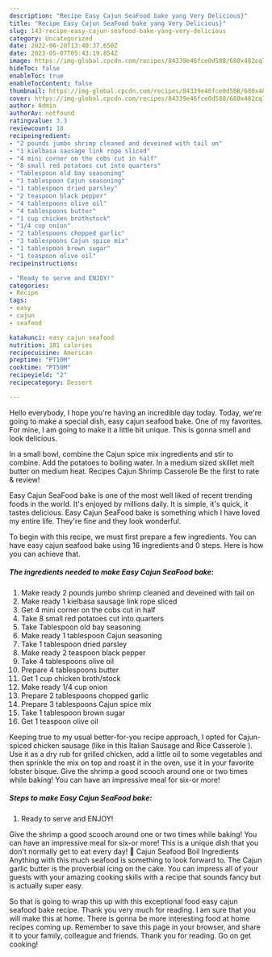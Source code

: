 ```yaml
---
description: "Recipe Easy Cajun SeaFood bake yang Very Delicious}"
title: "Recipe Easy Cajun SeaFood bake yang Very Delicious}"
slug: 143-recipe-easy-cajun-seafood-bake-yang-very-delicious
category: Uncategorized
date: 2022-06-20T13:40:37.650Z
date: 2023-05-07T05:43:19.854Z
image: https://img-global.cpcdn.com/recipes/84339e46fce0d588/680x482cq70/easy-cajun-seafood-bake-recipe-main-photo.jpg
hideToc: false
enableToc: true
enableTocContent: false
thumbnail: https://img-global.cpcdn.com/recipes/84339e46fce0d588/680x482cq70/easy-cajun-seafood-bake-recipe-main-photo.jpg
cover: https://img-global.cpcdn.com/recipes/84339e46fce0d588/680x482cq70/easy-cajun-seafood-bake-recipe-main-photo.jpg
author: Admin
authorAv: notfound
ratingvalue: 3.3
reviewcount: 18
recipeingredient:
- "2 pounds jumbo shrimp cleaned and deveined with tail on"
- "1 kielbasa sausage link rope sliced"
- "4 mini corner on the cobs cut in half"
- "8 small red potatoes cut into quarters"
- "Tablespoon old bay seasoning"
- "1 tablespoon Cajun seasoning"
- "1 tablespoon dried parsley"
- "2 teaspoon black pepper"
- "4 tablespoons olive oil"
- "4 tablespoons butter"
- "1 cup chicken brothstock"
- "1/4 cup onion"
- "2 tablespoons chopped garlic"
- "3 tablespoons Cajun spice mix"
- "1 tablespoon brown sugar"
- "1 teaspoon olive oil"
recipeinstructions:

- "Ready to serve and ENJOY!"
categories:
- Recipe
tags:
- easy
- cajun
- seafood

katakunci: easy cajun seafood 
nutrition: 181 calories
recipecuisine: American
preptime: "PT10M"
cooktime: "PT50M"
recipeyield: "2"
recipecategory: Dessert

---
```



Hello everybody, I hope you're having an incredible day today. Today, we're going to make a special dish, easy cajun seafood bake. One of my favorites. For mine, I am going to make it a little bit unique. This is gonna smell and look delicious.

In a small bowl, combine the Cajun spice mix ingredients and stir to combine. Add the potatoes to boiling water. In a medium sized skillet melt butter on medium heat. Recipes Cajun Shrimp Casserole Be the first to rate &amp; review!

Easy Cajun SeaFood bake is one of the most well liked of recent trending foods in the world. It's enjoyed by millions daily. It is simple, it's quick, it tastes delicious. Easy Cajun SeaFood bake is something which I have loved my entire life. They're fine and they look wonderful.


To begin with this recipe, we must first prepare a few ingredients. You can have easy cajun seafood bake using 16 ingredients and 0 steps. Here is how you can achieve that.

<!--inarticleads1-->

##### The ingredients needed to make Easy Cajun SeaFood bake:

1. Make ready 2 pounds jumbo shrimp cleaned and deveined with tail on
1. Make ready 1 kielbasa sausage link rope sliced
1. Get 4 mini corner on the cobs cut in half
1. Take 8 small red potatoes cut into quarters
1. Take Tablespoon old bay seasoning
1. Make ready 1 tablespoon Cajun seasoning
1. Take 1 tablespoon dried parsley
1. Make ready 2 teaspoon black pepper
1. Take 4 tablespoons olive oil
1. Prepare 4 tablespoons butter
1. Get 1 cup chicken broth/stock
1. Make ready 1/4 cup onion
1. Prepare 2 tablespoons chopped garlic
1. Prepare 3 tablespoons Cajun spice mix
1. Take 1 tablespoon brown sugar
1. Get 1 teaspoon olive oil


Keeping true to my usual better-for-you recipe approach, I opted for Cajun-spiced chicken sausage (like in this Italian Sausage and Rice Casserole ). Use it as a dry rub for grilled chicken, add a little oil to some vegetables and then sprinkle the mix on top and roast it in the oven, use it in your favorite lobster bisque. Give the shrimp a good scooch around one or two times while baking! You can have an impressive meal for six-or more! 

<!--inarticleads2-->

##### Steps to make Easy Cajun SeaFood bake:


1. Ready to serve and ENJOY!

Give the shrimp a good scooch around one or two times while baking! You can have an impressive meal for six-or more! This is a unique dish that you don&#39;t normally get to eat every day! 🥘 Cajun Seafood Boil Ingredients Anything with this much seafood is something to look forward to. The Cajun garlic butter is the proverbial icing on the cake. You can impress all of your guests with your amazing cooking skills with a recipe that sounds fancy but is actually super easy. 

So that is going to wrap this up with this exceptional food easy cajun seafood bake recipe. Thank you very much for reading. I am sure that you will make this at home. There is gonna be more interesting food at home recipes coming up. Remember to save this page in your browser, and share it to your family, colleague and friends. Thank you for reading. Go on get cooking!
